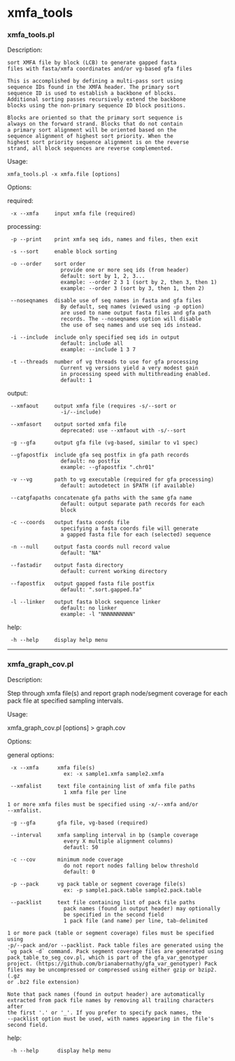 # xmfa_tools 

### xmfa_tools.pl
Description:

    sort XMFA file by block (LCB) to generate gapped fasta
    files with fasta/xmfa coordinates and/or vg-based gfa files

    This is accomplished by defining a multi-pass sort using
    sequence IDs found in the XMFA header. The primary sort
    sequence ID is used to establish a backbone of blocks.
    Additional sorting passes recursively extend the backbone
    blocks using the non-primary sequence ID block positions.

    Blocks are oriented so that the primary sort sequence is
    always on the forward strand. Blocks that do not contain
    a primary sort alignment will be oriented based on the
    sequence alignment of highest sort priority. When the
    highest sort priority sequence alignment is on the reverse
    strand, all block sequences are reverse complemented.


Usage:

    xmfa_tools.pl -x xmfa.file [options]

Options:

  required:

     -x --xmfa     input xmfa file (required)

  processing:

     -p --print    print xmfa seq ids, names and files, then exit

     -s --sort     enable block sorting

     -o --order    sort order
                     provide one or more seq ids (from header)
                     default: sort by 1, 2, 3... 
                     example: --order 2 3 1 (sort by 2, then 3, then 1)
                     example: --order 3 (sort by 3, then 1, then 2)

     --noseqnames  disable use of seq names in fasta and gfa files
                     By default, seq names (viewed using -p option)
                     are used to name output fasta files and gfa path
                     records. The --noseqnames option will disable
                     the use of seq names and use seq ids instead.

     -i --include  include only specified seq ids in output
                     default: include all
                     example: --include 1 3 7

     -t --threads  number of vg threads to use for gfa processing
                     Current vg versions yield a very modest gain
                     in processing speed with multithreading enabled.
                     default: 1

  output:

     --xmfaout     output xmfa file (requires -s/--sort or
                     -i/--include)

     --xmfasort    output sorted xmfa file
                     deprecated: use --xmfaout with -s/--sort

     -g --gfa      output gfa file (vg-based, similar to v1 spec)

     --gfapostfix  include gfa seq postfix in gfa path records
                     default: no postfix
                     example: --gfapostfix ".chr01"

     -v --vg       path to vg executable (required for gfa processing)
                     default: autodetect in $PATH (if available)

     --catgfapaths concatenate gfa paths with the same gfa name
                     default: output separate path records for each
                     block

     -c --coords   output fasta coords file
                     specifying a fasta coords file will generate
                     a gapped fasta file for each (selected) sequence

     -n --null     output fasta coords null record value
                     default: "NA"

     --fastadir    output fasta directory
                     default: current working directory

     --fapostfix   output gapped fasta file postfix
                     default: ".sort.gapped.fa"

     -l --linker   output fasta block sequence linker
                     default: no linker
                     example: -l "NNNNNNNNNN"

  help:

     -h --help     display help menu

---

### xmfa_graph_cov.pl

Description:

   Step through xmfa file(s) and report graph node/segment coverage for
   each pack file at specified sampling intervals.

Usage:

  xmfa_graph_cov.pl [options] > graph.cov

Options:

  general options:

     -x --xmfa      xmfa file(s)
                      ex: -x sample1.xmfa sample2.xmfa

     --xmfalist     text file containing list of xmfa file paths
                      1 xmfa file per line

    1 or more xmfa files must be specified using -x/--xmfa and/or
    --xmfalist.

     -g --gfa       gfa file, vg-based (required)

     --interval     xmfa sampling interval in bp (sample coverage
                      every X multiple alignment columns)
                      defautl: 50

     -c --cov       minimum node coverage
                      do not report nodes falling below threshold
                      default: 0

     -p --pack      vg pack table or segment coverage file(s)
                      ex: -p sample1.pack.table sample2.pack.table

     --packlist     text file containing list of pack file paths
                      pack names (found in output header) may optionally
                      be specified in the second field
                      1 pack file (and name) per line, tab-delimited

    1 or more pack (table or segment coverage) files must be specified using
    -p/--pack and/or --packlist. Pack table files are generated using the
    `vg pack -d` command. Pack segment coverage files are generated using
    pack_table_to_seg_cov.pl, which is part of the gfa_var_genotyper
    project. (https://github.com/brianabernathy/gfa_var_genotyper) Pack
    files may be uncompressed or compressed using either gzip or bzip2. (.gz
    or .bz2 file extension)

    Note that pack names (found in output header) are automatically
    extracted from pack file names by removing all trailing characters after
    the first '.' or '_'. If you prefer to specify pack names, the
    --packlist option must be used, with names appearing in the file's
    second field.

  help:

     -h --help      display help menu
